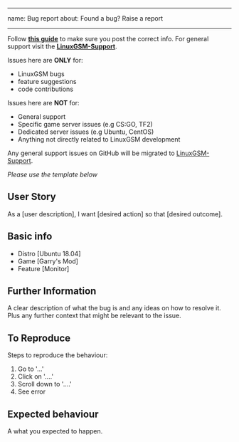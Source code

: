 
---
name: Bug report
about: Found a bug? Raise a report

---
Follow **[this guide](https://linuxgsm.com/support/#guide)** to make sure you post the correct info.
For general support visit the **[LinuxGSM-Support](https://github.com/GameServerManagers/LinuxGSM-Support)**.

Issues here are **ONLY** for:
* LinuxGSM bugs
* feature suggestions
* code contributions

Issues here are **NOT** for:
* General support
* Specific game server issues (e.g CS:GO, TF2)
* Dedicated server issues (e.g Ubuntu, CentOS)
* Anything not directly related to LinuxGSM development

Any general support issues on GitHub will be migrated to [LinuxGSM-Support](https://github.com/GameServerManagers/LinuxGSM-Support).

*Please use the template below*

## User Story
As a [user description], I want [desired action] so that [desired outcome].

## Basic info 
- Distro [Ubuntu 18.04]
- Game [Garry's Mod]
- Feature [Monitor]

## Further Information
A clear description of what the bug is and any ideas on how to resolve it. Plus any further context that might be relevant to the issue.

## To Reproduce
Steps to reproduce the behaviour:
1. Go to '...'
2. Click on '....'
3. Scroll down to '....'
4. See error

## Expected behaviour
A what you expected to happen.
